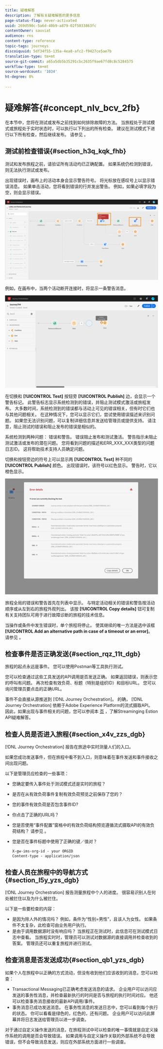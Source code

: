 ```yaml
---
title: 疑难解答
description: 了解有关疑难解答的更多信息
page-status-flag: never-activated
uuid: 269d590c-5a6d-40b9-a879-02f5033863fc
contentOwner: sauviat
audience: rns
content-type: reference
topic-tags: journeys
discoiquuid: 5df34f55-135a-4ea8-afc2-f9427ce5ae7b
translation-type: tm+mt
source-git-commit: a65a5db5b35291cbc2635f9ae67fd8c8c5284575
workflow-type: tm+mt
source-wordcount: '1034'
ht-degree: 0%

---
```



# 疑难解答{#concept_nlv_bcv_2fb}

在本节中，您将在测试或发布之前找到如何排除故障的方法。 当旅程处于测试模式或旅程处于实时状态时，可以执行以下列出的所有检查。 建议在测试模式下进行以下所有检查，然后继续发布。 请参见 [](../building-journeys/testing-the-journey.md)。

## 测试前检查错误{#section_h3q_kqk_fhb}

测试和发布旅程之前，请验证所有活动均已正确配置。 如果系统仍检测到错误，则无法执行测试或发布。

出现错误时，画布上的活动本身会显示警告符号。 将光标放在感叹号上以显示错误消息。 如果单击活动，您将看到错误的行并发出警告。 例如，如果必填字段为空，则会显示错误。

![](../assets/journey63.png)

例如，在画布中，当两个活动断开连接时，将显示一条警告消息。

![](../assets/canvas-disconnected.png)

在切换和 **[!UICONTROL Test]** 按钮旁 **[!UICONTROL Publish]** 边，会显示一个警告标记。 此警告标志显示系统检测到的错误，并阻止测试模式激活或旅程发布。 大多数时间，系统检测到的错误都与活动上可见的错误相关，但有时它们也与其他问题相关。 在这种情况下，您可以显示它们，尝试使用错误描述来识别问题。 如果您无法识别问题，可以复制详细信息并发送给管理员或提供支持。 请注意，阻止测试的错误和阻止发布的错误是相似的。

系统检测到两种问题： 错误和警告。 错误阻止发布和测试激活。 警告指示未阻止测试激活或发布的潜在问题。 您将看到问题的描述和ERR_XXX_XXX类型的问题日志ID。 这将帮助技术支持人员确定问题。

切换和按钮旁边的符号上可以显示两 **[!UICONTROL Test]** 种不同的 **[!UICONTROL Publish]** 颜色。 出现错误时，该符号以红色显示。 警告时，它以橙色显示。

![](../assets/journey75.png)

旅程全局的错误和警告首先在列表中显示。 与特定活动相关的错误和警告按活动顺序或从左到右的旅程外观列出。 该按 **[!UICONTROL Copy details]** 钮可复制有关支持团队可用于进行故障诊断的旅程的技术信息。

当操作或条件中发生错误时，单个旅程将停止。 使其继续的唯一方法是选中该框 **[!UICONTROL Add an alternative path in case of a timeout or an error]**。 请参见 [](../building-journeys/using-the-journey-designer.md#paths)。

## 检查事件是否正确发送{#section_rqz_11t_dgb}

旅程的起点永远是事件。 您可以使用Postman等工具执行测试。

您可以检查通过这些工具发送的API调用是否发送正确。 如果返回错误，则表示您的呼叫有问题。 再次检查有效负荷、标题（特别是组织ID）和目标URL。 您可以询问管理员要点击的正确URL。

事件不会直接从源推送到 [!DNL Journey Orchestration]。 的确， [!DNL Journey Orchestration] 依赖于Adobe Experience Platform的流式摄取API。 因此，如果出现与事件相关的问题，您可以参阅本 [页](https://docs.adobe.com/content/help/en/experience-platform/ingestion/streaming/troubleshooting.html) ，了解Streaminging Estion API疑难解答。

## 检查人员是否进入旅程{#section_x4v_zzs_dgb}

[!DNL Journey Orchestration] 报告在旅途中实时测量人们的入口。

如果您成功发送事件，但在旅程中看不到入口，则意味着在事件发送和事件接收之间出现问题。

以下是管理员应检查的一些事项：

* 您确定要传入事件处于测试模式还是实时的旅程？
* 是否在从有效负荷事件复制有效负荷预览之前保存了您的？
* 您的事件有效负荷是否包含事件ID?
* 你点击了正确的URL吗？
* 您是否使用“事件配置”窗格中的有效负荷结构预览遵循流式摄取API的有效负荷结构？ 请参见 [](../event/previewing-the-payload.md)。
* 您是否在事件标题中使用了正确的键／值对？

   ```
   X-gw-ims-org-id - your ORGID
   Content-type - application/json
   ```

## 检查人员在旅程中的导航方式{#section_l5y_yzs_dgb}

[!DNL Journey Orchestration] 报告测量旅程中个人的进度。 很容易识别人在何处被拦住以及为什么被拦住。

以下是一些要检查的内容：

* 是因为除人外的情况吗？ 例如，条件为“性别=男性”，且该人为女性。 如果条件不太复杂，此检查可由业务用户执行。
* 是由于调用数据源时没有响应吗？ 当旅程正在测试时，此信息可在测试模式日志中查看。 当旅程实时时，管理员可以测试对数据源的直接调用并检查收到的答案。 管理员还可以重复旅程并进行测试。

## 检查消息是否发送成功{#section_qb1_yzs_dgb}

如果个人在旅程中以正确的方式流动，但没有收到他们应该收到的消息，您可以检查：

* Transactional Messaging已正确考虑发送消息的请求。 企业用户可以访问应发送的事务性消息，并检查最新执行的时间是否与旅程的执行时间对应。 他还可以检查事务消息接收的最新API调用/事件。
* 事务消息已成功发送消息。 在事务性消息的发送日志中，您可以看到每个执行的状态。 你可以看看是绿色的，红色的，还有问题。 企业用户可以访问此屏幕并将日志发送给管理员以进一步调查。

对于通过自定义操作发送的消息，在旅程测试中可以检查的唯一事情就是自定义操作系统的调用是否会导致错误。 如果调用与自定义操作关联的外部系统不会导致错误，但不会导致消息发送，则应在外部系统方面进行一些调查。

